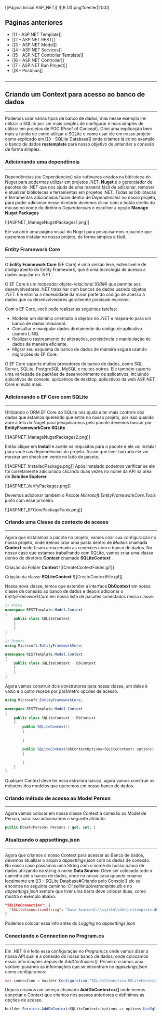[[Página Inicial ASP_NET]]
![[R (3).png#center|200]]

## Páginas anteriores
- [[1 - ASP.NET Template]]
- [[2 - ASP.NET REST]]
- [[3 - ASP.NET Model]]
- [[4 - ASP.NET Services]]
- [[5 - ASP.NET Controller Template]]
- [[6 - ASP.NET Controller]]
- [[7 - ASP.NET Run Project]]
- [[8 - Postman]]

```table-of-contents
```

---
## Criando um Context para acesso ao banco de dados
---
Podemos usar vários tipos de banco de dados, mas nesse exemplo irei utilizar o SQLite por ser mais simples de configurar e mais simples de utilizar em projetos de POC (Proof of Concept).
Criei uma explicação bem mais a fundo de como utilizar o SQLite e como usar ele em nosso projeto como explicado em [[3 - SQLite Database]] onde criamos lá como exemplo o banco de dados **restemplate** para nosso objetivo de entender a conexão de forma simples.

### Adicionando uma dependência
---
Dependências (ou Dependencies) são softwares criados na biblioteca do Nuget para podermos utilizar em projetos .NET, __Nuget__ é o gerenciador de pacotes do .NET que nos ajuda de uma maneira fácil de adicionar, remover e atualizar bibliotecas e ferramentas em projetos .NET.
Todas as bibliotecas e ferramentas adicionadas ficam dentro de _Dependencies_ no nosso projeto, para poder adicionar nesse diretório devemos clicar com o botão direito do mouse no nome do diretório _Dependencies_ e escolher a opção __Manage Nuget Packages__ 

![[ASPNET_ManageNugetPackages1.png]]

Ele vai abrir uma página visual do Nuget para pesquisarmos o pacote que queremos instalar no nosso projeto, de forma simples e fácil.

### Entity Framework Core
---
O __Entity Framework Core__ (EF Core) é uma versão leve, extensível e de código aberto do Entity Framework, que é uma tecnologia de acesso a dados popular no .NET.

O EF Core é um _mapeador objeto-relacional (ORM)_ que permite aos desenvolvedores .NET trabalhar com bancos de dados usando objetos .NET. Ele elimina a necessidade da maior parte do código de acesso a dados que os desenvolvedores geralmente precisam escrever.

Com o EF Core, você pode realizar as seguintes tarefas:

- Modelar um domínio orientado a objetos no .NET e mapeá-lo para um banco de dados relacional.
- Consultar e manipular dados diretamente do código de aplicativo usando LINQ.
- Realizar o rastreamento de alterações, persistência e manipulação de dados de maneira eficiente.
- Migrar seu esquema de banco de dados de maneira segura usando migrações do EF Core.

O EF Core suporta muitos provedores de banco de dados, como SQL Server, SQLite, PostgreSQL, MySQL e muitos outros. Ele também suporta uma variedade de padrões de desenvolvimento de aplicativos, incluindo aplicativos de console, aplicativos de desktop, aplicativos da web ASP.NET Core e muito mais.

### Adicionando o EF Core com SQLite
---
Utilizando o ORM EF Core do SQLite nos ajuda a ter mais controle dos dados que estamos querendo que entre no nosso projeto, por isso quando abre a tela do Nuget para pesquisarmos pelo pacote devemos buscar por __EntityFrameworkCore.SQLite__.

![[ASPNET_ManageNugetPackages2.png]]

Então clique em __Install__ e aceite os requisitos para o pacote e ele vai instalar para você nas dependências do projeto.
Assim que tiver baixado ele vai mostrar um check em verde no lado do pacote.

![[ASPNET_InstalledPackage.png]]
Após instalado podemos verificar se ele foi corretamente adicionado clicando duas vezes no nome da API na área de __Solution Explorer__

![[ASPNET_VerifyPackages.png]]

Devemos adicionar também o Pacote _Microsoft.EntityFrameworkCore.Tools_ junto com esse primeiro.

![[ASPNET_EFCorePackageTools.png]]
### Criando uma Classe de contexto de acesso
---
Agora que instalamos o pacote no projeto, vamos criar sua configuração no nosso projeto, onde iremos criar uma pasta dentro de _Models_ chamada __Context__ onde ficam armazenado as conexões com o banco de dados.
No nosso caso que estamos trabalhando com SQLite, vamos criar uma classe dentro do diretório __Context__ chamado __SQLiteContext__ .

Criação do Folder __Context__
![[CreateContextFolder.gif]]

Criação da classe __SQLiteContext__
![[CreateContextFile.gif]]

Nessa nova classe, temos que extender a interface __DbContext__ em nossa classe de conexão ao banco de dados e depois adicionar o _EntityFrameworkCore_ em nossa lista de pacotes conectados nessa classe.
```csharp
// Antes
namespace RESTTemplate.Model.Context
{
    public class SQLiteContext
    {
    }
}

// Depois
using Microsoft.EntityFrameworkCore;

namespace RESTTemplate.Model.Context
{
    public class SQLiteContext : DbContext
    {
    }
}
```
Agora vamos construir dois construtores para nossa classe, um deles é vazio e o outro recebe por parâmetro opções de acesso.

```csharp
using Microsoft.EntityFrameworkCore;

namespace RESTTemplate.Model.Context
{
    public class SQLiteContext : DbContext
    {
        public SQLiteContext() 
        { 
            
        }

        public SQLiteContext(DbContextOptions<SQLiteContext> options) : base(options)
        {

        }
    }
}
```

Qualquer Context deve ter essa estrutura básica, agora vamos construir os métodos dos modelos que queremos em nosso banco de dados.

### Criando método de acesso ao Model Person
---
Agora vamos colocar em nossa classe Context a conexão ao Model de Person, para isso adicionamos o seguinte atributo:

```csharp
public DbSet<Person> Persons { get; set; }
```

### Atualizando o appsettings.json
---
Agora que criamos o nosso Context para acessar ao Banco de dados, devemos atualizar o arquivo _appsettings.json_ com os dados de conexão.
No nosso caso passamos uma String com o nome do nosso banco de dados utilizando na string o nome __Data Source__.
Deve ser colocado todo o caminho até o banco de dados, onde no nosso caso quando criamos localmente em [[3 - SQLite Database#Criando pelo Console]] ele se encontra no seguinte caminho: _C:\sqlite\db\restemplate.db_ e no _appsettings.json_ sempre que tiver uma barra deve colocar duas, como mostra o exemplo abaixo:

```json
"SQLiteConnection": {
  "SQLiteConnectionString": "Data Source=C:\\sqlite\\db\\restemplate.db"  
}
```
 Podemos colocar essa info antes do _Logging_ no _appsettings.json_

### Conectando o Connection no Program.cs
---
Em .NET 8 é feito essa configuração no _Program.cs_ onde vamos dizer a nossa API qual é a conexão do nosso banco de dados, onde colocamos essas informações depois de _AddControllers()_.
Primeiro criamos uma variável puxando as informações que se encontram no _appsetings.json_ como configuramos:

```csharp
var connection = builder.Configuration["SQLiteConnection:SQLiteConnectionString"];
```

Depois criamos um serviço chamado __AddDbContext<>()__ onde iremos conectar o Context que criamos nos passos anteriores e definimos as opções de acesso. 

```csharp
builder.Services.AddDbContext<SQLiteContext>(options => options.UseSqlite(connection));
```
